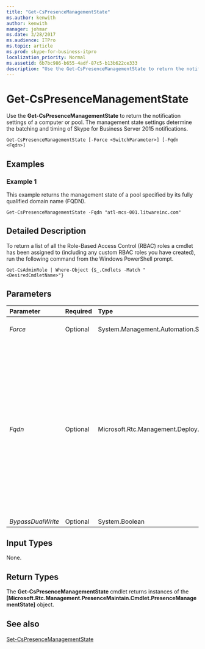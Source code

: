```yaml
---
title: "Get-CsPresenceManagementState"
ms.author: kenwith
author: kenwith
manager: johmar
ms.date: 3/28/2017
ms.audience: ITPro
ms.topic: article
ms.prod: skype-for-business-itpro
localization_priority: Normal
ms.assetid: 6b7bc986-b655-4adf-87c5-b13b622ce333
description: "Use the Get-CsPresenceManagementState to return the notification settings of a computer or pool. The management state settings determine the batching and timing of Skype for Business Server 2015 notifications."
---
```


# Get-CsPresenceManagementState
 
Use the **Get-CsPresenceManagementState** to return the notification settings of a computer or pool. The management state settings determine the batching and timing of Skype for Business Server 2015 notifications.
  
```
Get-CsPresenceManagementState [-Force <SwitchParameter>] [-Fqdn <Fqdn>]

```

## Examples
<a name="Examples"> </a>

### Example 1

This example returns the management state of a pool specified by its fully qualified domain name (FQDN).
  
```
Get-CsPresenceManagementState -Fqdn "atl-mcs-001.litwareinc.com"
```

## Detailed Description
<a name="DetailedDescription"> </a>

To return a list of all the Role-Based Access Control (RBAC) roles a cmdlet has been assigned to (including any custom RBAC roles you have created), run the following command from the Windows PowerShell prompt.
  
```
Get-CsAdminRole | Where-Object {$_.Cmdlets -Match "<DesiredCmdletName>"}
```

## Parameters
<a name="DetailedDescription"> </a>

|**Parameter**|**Required**|**Type**|**Description**|
|:-----|:-----|:-----|:-----|
| _Force_ <br/> |Optional  <br/> |System.Management.Automation.SwitchParameter  <br/> |The  _Force_ parameter is not implemented for this cmdlet. <br/> |
| _Fqdn_ <br/> |Optional  <br/> |Microsoft.Rtc.Management.Deploy.Fqdn  <br/> |Specifies the computer or pool to report. The computer or pool should be referenced by using its fully qualified domain name (FQDN). For example,  `-ComputerName "atl-mcs-001.litwareinc.com"`. If a pool is specified, the output contains the management state of all the computers in the pool. If  _FQDN_ is not specified, the settings for the local machine will be modified. <br/> |
| _BypassDualWrite_ <br/> |Optional  <br/> |System.Boolean  <br/> |PARAMVALUE: $true | $false  <br/> |
   
## Input Types
<a name="InputTypes"> </a>

None.
  
## Return Types
<a name="ReturnTypes"> </a>

The **Get-CsPresenceManagementState** cmdlet returns instances of the **[Microsoft.Rtc.Management.PresenceMaintain.Cmdlet.PresenceManagementState]** object.
  
## See also
<a name="ReturnTypes"> </a>

#### 

[Set-CsPresenceManagementState](set-cspresencemanagementstate.md)

